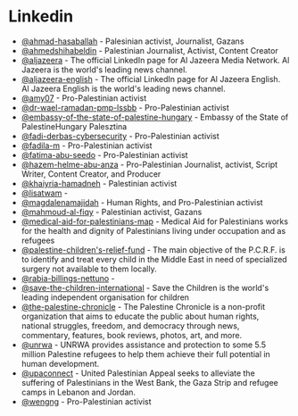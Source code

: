 # Linkedin


- [@ahmad-hasaballah](https://www.linkedin.com/in/ahmad-hasaballah-4958b3230/) - Palesinian activist, Journalist, Gazans
- [@ahmedshihabeldin](https://www.linkedin.com/in/ahmedshihabeldin) - Palestinian Journalist, Activist, Content Creator
- [@aljazeera](https://www.linkedin.com/company/aljazeera/) - The official LinkedIn page for Al Jazeera Media Network. Al Jazeera is the world's leading news channel.
- [@aljazeera-english](https://www.linkedin.com/showcase/aljazeera-english/) - The official LinkedIn page for Al Jazeera English. Al Jazeera English is the world's leading news channel.
- [@amy07](https://www.linkedin.com/in/amy07) - Pro-Palestinian activist
- [@dr-wael-ramadan-pmp-lssbb](https://www.linkedin.com/in/dr-wael-ramadan-pmp-lssbb) - Pro-Palestinian activist
- [@embassy-of-the-state-of-palestine-hungary](https://www.linkedin.com/company/embassy-of-the-state-of-palestine-hungary/) -  Embassy of the State of PalestineHungary Palesztina
- [@fadi-derbas-cybersecurity](https://www.linkedin.com/in/fadi-derbas-cybersecurity/) - Pro-Palestinian activist
- [@fadila-m](https://www.linkedin.com/in/fadila-m-b6bb128/) - Pro-Palestinian activist
- [@fatima-abu-seedo](https://www.linkedin.com/in/fatima-abu-seedo-3a598b26/) - Pro-Palestinian activist
- [@hazem-helme-abu-anza](https://www.linkedin.com/in/hazem-helme-abu-anza-122463ba) - Pro-Palestinian Journalist, activist, Script Writer, Content Creator, and Producer
- [@khaiyria-hamadneh](https://www.linkedin.com/in/khaiyria-hamadneh-99471157/) - Palestinian activist
- [@lisatwam](https://www.linkedin.com/in/lisatwam) -
- [@magdalenamajidah](https://www.linkedin.com/in/magdalenamajidah) - Human Rights, and Pro-Palestinian activist
- [@mahmoud-al-fiqy](https://www.linkedin.com/in/mahmoud-al-fiqy-861541b1/) - Palestinian activist, Gazans
- [@medical-aid-for-palestinians-map](https://www.linkedin.com/company/medical-aid-for-palestinians-map-/) - Medical Aid for Palestinians works for the health and dignity of Palestinians living under occupation and as refugees
- [@palestine-children's-relief-fund](https://www.linkedin.com/company/palestine-children's-relief-fund/) - The main objective of the P.C.R.F. is to identify and treat every child in the Middle East in need of specialized surgery not available to them locally.
- [@rabia-billings-nettuno](https://www.linkedin.com/in/rabia-billings-nettuno-🍉-75784226) -
- [@save-the-children-international](https://www.linkedin.com/company/save-the-children-international/) - Save the Children is the world's leading independent organisation for children
- [@the-palestine-chronicle](https://www.linkedin.com/company/the-palestine-chronicle/) - The Palestine Chronicle is a non-profit organization that aims to educate the public about human rights, national struggles, freedom, and democracy through news, commentary, features, book reviews, photos, art, and more.
- [@unrwa](https://www.linkedin.com/company/unrwa/) - UNRWA provides assistance and protection to some 5.5 million Palestine refugees to help them achieve their full potential in human development.
- [@upaconnect](https://www.linkedin.com/company/upaconnect/) - United Palestinian Appeal seeks to alleviate the suffering of Palestinians in the West Bank, the Gaza Strip and refugee camps in Lebanon and Jordan.
- [@wengng](https://www.linkedin.com/in/wengng/recent-activity/all/) - Pro-Palestinian activist
